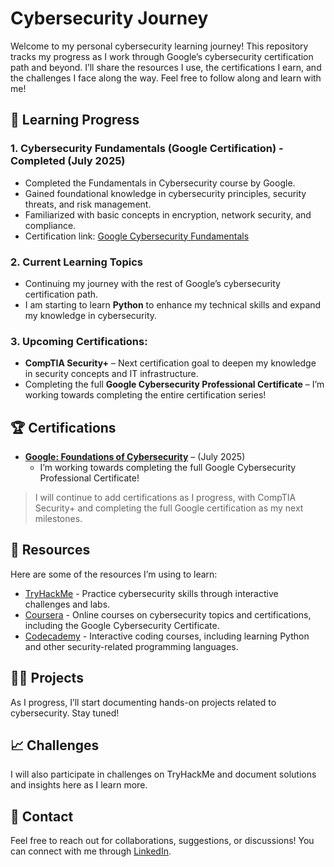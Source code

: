 # Cybersecurity Journey

Welcome to my personal cybersecurity learning journey! This repository tracks my progress as I work through Google’s cybersecurity certification path and beyond. I’ll share the resources I use, the certifications I earn, and the challenges I face along the way. Feel free to follow along and learn with me!

## 🚀 Learning Progress

### 1. **Cybersecurity Fundamentals** (Google Certification) - Completed (July 2025)
- Completed the Fundamentals in Cybersecurity course by Google.
- Gained foundational knowledge in cybersecurity principles, security threats, and risk management.
- Familiarized with basic concepts in encryption, network security, and compliance.
- Certification link: [Google Cybersecurity Fundamentals](https://coursera.org/share/07b6a825e2a61d90325330659c858e0c)

### 2. **Current Learning Topics**
- Continuing my journey with the rest of Google’s cybersecurity certification path.
- I am starting to learn **Python** to enhance my technical skills and expand my knowledge in cybersecurity.

### 3. **Upcoming Certifications:**
- **CompTIA Security+** – Next certification goal to deepen my knowledge in security concepts and IT infrastructure.
- Completing the full **Google Cybersecurity Professional Certificate** – I’m working towards completing the entire certification series!

## 🏆 Certifications

- **[Google: Foundations of Cybersecurity](https://coursera.org/share/07b6a825e2a61d90325330659c858e0c)** – (July 2025)
  - I’m working towards completing the full Google Cybersecurity Professional Certificate!

> I will continue to add certifications as I progress, with CompTIA Security+ and completing the full Google certification as my next milestones.

## 🔗 Resources

Here are some of the resources I’m using to learn:

- [TryHackMe](https://tryhackme.com/) - Practice cybersecurity skills through interactive challenges and labs.
- [Coursera](https://www.coursera.org/) - Online courses on cybersecurity topics and certifications, including the Google Cybersecurity Certificate.
- [Codecademy](https://www.codecademy.com/) - Interactive coding courses, including learning Python and other security-related programming languages.

## 🧑‍💻 Projects

As I progress, I’ll start documenting hands-on projects related to cybersecurity. Stay tuned!

## 📈 Challenges

I will also participate in challenges on TryHackMe and document solutions and insights here as I learn more.

## 💬 Contact

Feel free to reach out for collaborations, suggestions, or discussions! You can connect with me through [LinkedIn](https://www.linkedin.com/in/asanflo/).


